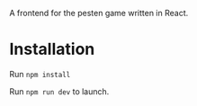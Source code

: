 A frontend for the pesten game written in React.

# Installation
Run `npm install`

Run `npm run dev` to launch.
